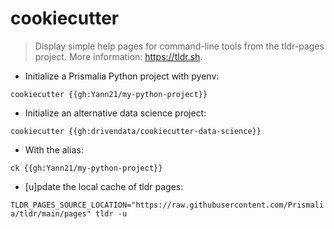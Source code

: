 # cookiecutter

> Display simple help pages for command-line tools from the tldr-pages project.
> More information: <https://tldr.sh>.

- Initialize a Prismalia Python project with pyenv:

`cookiecutter {{gh:Yann21/my-python-project}}`

- Initialize an alternative data science project:

`cookiecutter {{gh:drivendata/cookiecutter-data-science}}`

- With the alias:

`ck {{gh:Yann21/my-python-project}}`

- [u]pdate the local cache of tldr pages:

`TLDR_PAGES_SOURCE_LOCATION="https://raw.githubusercontent.com/Prismalia/tldr/main/pages" tldr -u`


